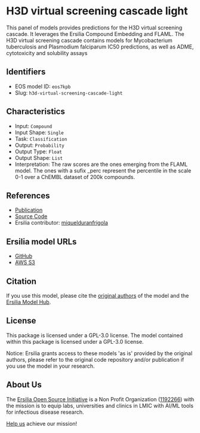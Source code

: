# H3D virtual screening cascade light

This panel of models provides predictions for the H3D virtual screening cascade. It leverages the Ersilia Compound Embedding and FLAML. The H3D virtual screening cascade contains models for Mycobacterium tuberculosis and Plasmodium falciparum IC50 predictions, as well as ADME, cytotoxicity and solubility assays

## Identifiers

* EOS model ID: `eos7kpb`
* Slug: `h3d-virtual-screening-cascade-light`

## Characteristics

* Input: `Compound`
* Input Shape: `Single`
* Task: `Classification`
* Output: `Probability`
* Output Type: `Float`
* Output Shape: `List`
* Interpretation: The raw scores are the ones emerging from the FLAML model. The ones with a sufix _perc represent the percentile in the scale 0-1 over a ChEMBL dataset of 200k compounds.

## References

* [Publication](https://www.nature.com/articles/s41467-023-41512-2)
* [Source Code](https://github.com/ersilia-os/h3d-screening-cascade-models)
* Ersilia contributor: [miquelduranfrigola](https://github.com/miquelduranfrigola)

## Ersilia model URLs
* [GitHub](https://github.com/ersilia-os/eos7kpb)
* [AWS S3](https://ersilia-models-zipped.s3.eu-central-1.amazonaws.com/eos7kpb.zip)

## Citation

If you use this model, please cite the [original authors](https://www.nature.com/articles/s41467-023-41512-2) of the model and the [Ersilia Model Hub](https://github.com/ersilia-os/ersilia/blob/master/CITATION.cff).

## License

This package is licensed under a GPL-3.0 license. The model contained within this package is licensed under a GPL-3.0 license.

Notice: Ersilia grants access to these models 'as is' provided by the original authors, please refer to the original code repository and/or publication if you use the model in your research.

## About Us

The [Ersilia Open Source Initiative](https://ersilia.io) is a Non Profit Organization ([1192266](https://register-of-charities.charitycommission.gov.uk/charity-search/-/charity-details/5170657/full-print)) with the mission is to equip labs, universities and clinics in LMIC with AI/ML tools for infectious disease research.

[Help us](https://www.ersilia.io/donate) achieve our mission!